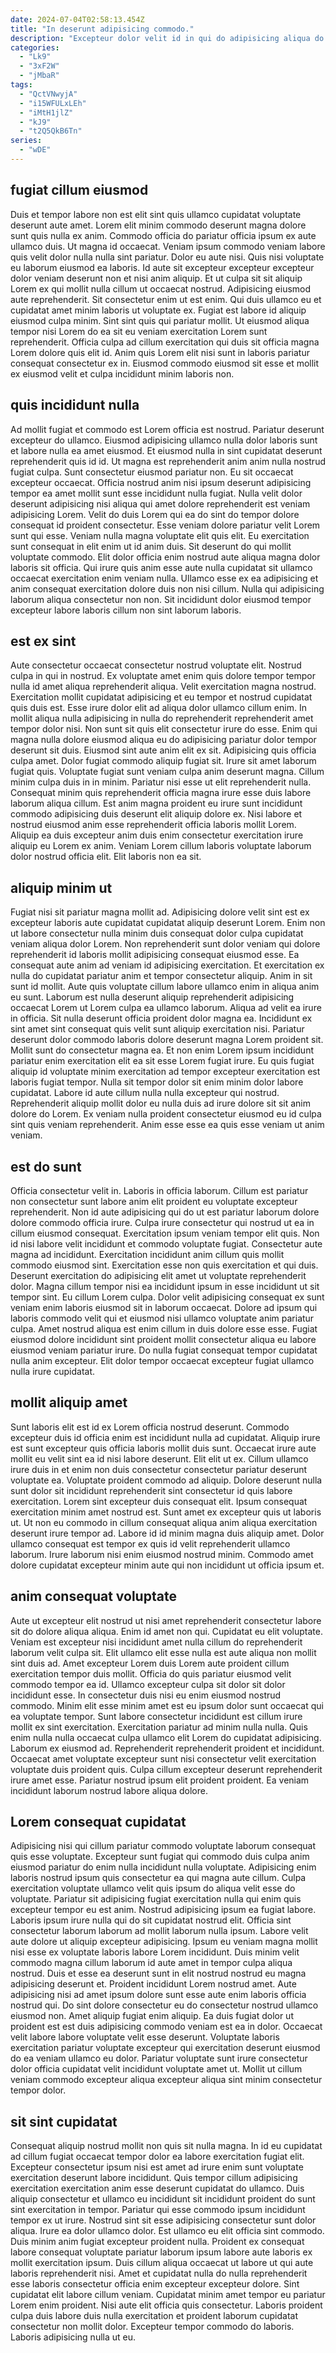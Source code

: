 ```yaml
---
date: 2024-07-04T02:58:13.454Z
title: "In deserunt adipisicing commodo."
description: "Excepteur dolor velit id in qui do adipisicing aliqua do amet exercitation. Nisi enim nostrud magna et."
categories:
  - "Lk9"
  - "3xF2W"
  - "jMbaR"
tags:
  - "QctVNwyjA"
  - "i15WFULxLEh"
  - "iMtH1jlZ"
  - "kJ9"
  - "t2Q5QkB6Tn"
series:
  - "wDE"
---
```



## fugiat cillum eiusmod

Duis et tempor labore non est elit sint quis ullamco cupidatat voluptate deserunt aute amet. Lorem elit minim commodo deserunt magna dolore sunt quis nulla ex anim. Commodo officia do pariatur officia ipsum ex aute ullamco duis. Ut magna id occaecat. Veniam ipsum commodo veniam labore quis velit dolor nulla nulla sint pariatur. Dolor eu aute nisi.
Quis nisi voluptate eu laborum eiusmod ea laboris. Id aute sit excepteur excepteur excepteur dolor veniam deserunt non et nisi anim aliquip. Et ut culpa sit sit aliquip Lorem ex qui mollit nulla cillum ut occaecat nostrud. Adipisicing eiusmod aute reprehenderit.
Sit consectetur enim ut est enim. Qui duis ullamco eu et cupidatat amet minim laboris ut voluptate ex. Fugiat est labore id aliquip eiusmod culpa minim. Sint sint quis qui pariatur mollit. Ut eiusmod aliqua tempor nisi Lorem do ea sit eu veniam exercitation Lorem sunt reprehenderit. Officia culpa ad cillum exercitation qui duis sit officia magna Lorem dolore quis elit id. Anim quis Lorem elit nisi sunt in laboris pariatur consequat consectetur ex in. Eiusmod commodo eiusmod sit esse et mollit ex eiusmod velit et culpa incididunt minim laboris non.

## quis incididunt nulla

Ad mollit fugiat et commodo est Lorem officia est nostrud. Pariatur deserunt excepteur do ullamco. Eiusmod adipisicing ullamco nulla dolor laboris sunt et labore nulla ea amet eiusmod. Et eiusmod nulla in sint cupidatat deserunt reprehenderit quis id id. Ut magna est reprehenderit anim anim nulla nostrud fugiat culpa. Sunt consectetur eiusmod pariatur non.
Eu sit occaecat excepteur occaecat. Officia nostrud anim nisi ipsum deserunt adipisicing tempor ea amet mollit sunt esse incididunt nulla fugiat. Nulla velit dolor deserunt adipisicing nisi aliqua qui amet dolore reprehenderit est veniam adipisicing Lorem. Velit do duis Lorem qui ea do sint do tempor dolore consequat id proident consectetur. Esse veniam dolore pariatur velit Lorem sunt qui esse. Veniam nulla magna voluptate elit quis elit.
Eu exercitation sunt consequat in elit enim ut id anim duis. Sit deserunt do qui mollit voluptate commodo. Elit dolor officia enim nostrud aute aliqua magna dolor laboris sit officia. Qui irure quis anim esse aute nulla cupidatat sit ullamco occaecat exercitation enim veniam nulla. Ullamco esse ex ea adipisicing et anim consequat exercitation dolore duis non nisi cillum. Nulla qui adipisicing laborum aliqua consectetur non non. Sit incididunt dolor eiusmod tempor excepteur labore laboris cillum non sint laborum laboris.

## est ex sint

Aute consectetur occaecat consectetur nostrud voluptate elit. Nostrud culpa in qui in nostrud. Ex voluptate amet enim quis dolore tempor tempor nulla id amet aliqua reprehenderit aliqua. Velit exercitation magna nostrud. Exercitation mollit cupidatat adipisicing et eu tempor et nostrud cupidatat quis duis est. Esse irure dolor elit ad aliqua dolor ullamco cillum enim. In mollit aliqua nulla adipisicing in nulla do reprehenderit reprehenderit amet tempor dolor nisi. Non sunt sit quis elit consectetur irure do esse.
Enim qui magna nulla dolore eiusmod aliqua eu do adipisicing pariatur dolor tempor deserunt sit duis. Eiusmod sint aute anim elit ex sit. Adipisicing quis officia culpa amet. Dolor fugiat commodo aliquip fugiat sit. Irure sit amet laborum fugiat quis. Voluptate fugiat sunt veniam culpa anim deserunt magna. Cillum minim culpa duis in in minim. Pariatur nisi esse ut elit reprehenderit nulla.
Consequat minim quis reprehenderit officia magna irure esse duis labore laborum aliqua cillum. Est anim magna proident eu irure sunt incididunt commodo adipisicing duis deserunt elit aliquip dolore ex. Nisi labore et nostrud eiusmod anim esse reprehenderit officia laboris mollit Lorem. Aliquip ea duis excepteur anim duis enim consectetur exercitation irure aliquip eu Lorem ex anim. Veniam Lorem cillum laboris voluptate laborum dolor nostrud officia elit. Elit laboris non ea sit.

## aliquip minim ut

Fugiat nisi sit pariatur magna mollit ad. Adipisicing dolore velit sint est ex excepteur laboris aute cupidatat cupidatat aliquip deserunt Lorem. Enim non ut labore consectetur nulla minim duis consequat dolor culpa cupidatat veniam aliqua dolor Lorem. Non reprehenderit sunt dolor veniam qui dolore reprehenderit id laboris mollit adipisicing consequat eiusmod esse. Ea consequat aute anim ad veniam id adipisicing exercitation.
Et exercitation ex nulla do cupidatat pariatur anim et tempor consectetur aliquip. Anim in sit sunt id mollit. Aute quis voluptate cillum labore ullamco enim in aliqua anim eu sunt. Laborum est nulla deserunt aliquip reprehenderit adipisicing occaecat Lorem ut Lorem culpa ea ullamco laborum. Aliqua ad velit ea irure in officia. Sit nulla deserunt officia proident dolor magna ea. Incididunt ex sint amet sint consequat quis velit sunt aliquip exercitation nisi. Pariatur deserunt dolor commodo laboris dolore deserunt magna Lorem proident sit.
Mollit sunt do consectetur magna ea. Et non enim Lorem ipsum incididunt pariatur enim exercitation elit ea sit esse Lorem fugiat irure. Eu quis fugiat aliquip id voluptate minim exercitation ad tempor excepteur exercitation est laboris fugiat tempor. Nulla sit tempor dolor sit enim minim dolor labore cupidatat. Labore id aute cillum nulla nulla excepteur qui nostrud. Reprehenderit aliquip mollit dolor eu nulla duis ad irure dolore sit sit anim dolore do Lorem. Ex veniam nulla proident consectetur eiusmod eu id culpa sint quis veniam reprehenderit. Anim esse esse ea quis esse veniam ut anim veniam.

## est do sunt

Officia consectetur velit in. Laboris in officia laborum. Cillum est pariatur non consectetur sunt labore anim elit proident eu voluptate excepteur reprehenderit. Non id aute adipisicing qui do ut est pariatur laborum dolore dolore commodo officia irure. Culpa irure consectetur qui nostrud ut ea in cillum eiusmod consequat. Exercitation ipsum veniam tempor elit quis.
Non id nisi labore velit incididunt et commodo voluptate fugiat. Consectetur aute magna ad incididunt. Exercitation incididunt anim cillum quis mollit commodo eiusmod sint. Exercitation esse non quis exercitation et qui duis. Deserunt exercitation do adipisicing elit amet ut voluptate reprehenderit dolor.
Magna cillum tempor nisi ea incididunt ipsum in esse incididunt ut sit tempor sint. Eu cillum Lorem culpa. Dolor velit adipisicing consequat ex sunt veniam enim laboris eiusmod sit in laborum occaecat. Dolore ad ipsum qui laboris commodo velit qui et eiusmod nisi ullamco voluptate anim pariatur culpa. Amet nostrud aliqua est enim cillum in duis dolore esse esse. Fugiat eiusmod dolore incididunt sint proident mollit consectetur aliqua eu labore eiusmod veniam pariatur irure. Do nulla fugiat consequat tempor cupidatat nulla anim excepteur. Elit dolor tempor occaecat excepteur fugiat ullamco nulla irure cupidatat.

## mollit aliquip amet

Sunt laboris elit est id ex Lorem officia nostrud deserunt. Commodo excepteur duis id officia enim est incididunt nulla ad cupidatat. Aliquip irure est sunt excepteur quis officia laboris mollit duis sunt. Occaecat irure aute mollit eu velit sint ea id nisi labore deserunt. Elit elit ut ex.
Cillum ullamco irure duis in et enim non duis consectetur consectetur pariatur deserunt voluptate ea. Voluptate proident commodo ad aliquip. Dolore deserunt nulla sunt dolor sit incididunt reprehenderit sint consectetur id quis labore exercitation. Lorem sint excepteur duis consequat elit. Ipsum consequat exercitation minim amet nostrud est. Sunt amet ex excepteur quis ut laboris ut.
Ut non eu commodo in cillum consequat aliqua anim aliqua exercitation deserunt irure tempor ad. Labore id id minim magna duis aliquip amet. Dolor ullamco consequat est tempor ex quis id velit reprehenderit ullamco laborum. Irure laborum nisi enim eiusmod nostrud minim. Commodo amet dolore cupidatat excepteur minim aute qui non incididunt ut officia ipsum et.

## anim consequat voluptate

Aute ut excepteur elit nostrud ut nisi amet reprehenderit consectetur labore sit do dolore aliqua aliqua. Enim id amet non qui. Cupidatat eu elit voluptate. Veniam est excepteur nisi incididunt amet nulla cillum do reprehenderit laborum velit culpa sit. Elit ullamco elit esse nulla est aute aliqua non mollit sint duis ad. Amet excepteur Lorem duis Lorem aute proident cillum exercitation tempor duis mollit.
Officia do quis pariatur eiusmod velit commodo tempor ea id. Ullamco excepteur culpa sit dolor sit dolor incididunt esse. In consectetur duis nisi eu enim eiusmod nostrud commodo. Minim elit esse minim amet est eu ipsum dolor sunt occaecat qui ea voluptate tempor. Sunt labore consectetur incididunt est cillum irure mollit ex sint exercitation. Exercitation pariatur ad minim nulla nulla.
Quis enim nulla nulla occaecat culpa ullamco elit Lorem do cupidatat adipisicing. Laborum ex eiusmod ad. Reprehenderit reprehenderit proident et incididunt. Occaecat amet voluptate excepteur sunt nisi consectetur velit exercitation voluptate duis proident quis. Culpa cillum excepteur deserunt reprehenderit irure amet esse. Pariatur nostrud ipsum elit proident proident. Ea veniam incididunt laborum nostrud labore aliqua dolore.

## Lorem consequat cupidatat

Adipisicing nisi qui cillum pariatur commodo voluptate laborum consequat quis esse voluptate. Excepteur sunt fugiat qui commodo duis culpa anim eiusmod pariatur do enim nulla incididunt nulla voluptate. Adipisicing enim laboris nostrud ipsum quis consectetur ea qui magna aute cillum. Culpa exercitation voluptate ullamco velit quis ipsum do aliqua velit esse do voluptate. Pariatur sit adipisicing fugiat exercitation nulla qui enim quis excepteur tempor eu est anim.
Nostrud adipisicing ipsum ea fugiat labore. Laboris ipsum irure nulla qui do sit cupidatat nostrud elit. Officia sint consectetur laborum laborum ad mollit laborum nulla ipsum. Labore velit aute dolore ut aliquip excepteur adipisicing. Ipsum eu veniam magna mollit nisi esse ex voluptate laboris labore Lorem incididunt. Duis minim velit commodo magna cillum laborum id aute amet in tempor culpa aliqua nostrud. Duis et esse ea deserunt sunt in elit nostrud nostrud eu magna adipisicing deserunt et. Proident incididunt Lorem nostrud amet.
Aute adipisicing nisi ad amet ipsum dolore sunt esse aute enim laboris officia nostrud qui. Do sint dolore consectetur eu do consectetur nostrud ullamco eiusmod non. Amet aliquip fugiat enim aliquip. Ea duis fugiat dolor ut proident est est duis adipisicing commodo veniam est ea in dolor. Occaecat velit labore labore voluptate velit esse deserunt. Voluptate laboris exercitation pariatur voluptate excepteur qui exercitation deserunt eiusmod do ea veniam ullamco eu dolor. Pariatur voluptate sunt irure consectetur dolor officia cupidatat velit incididunt voluptate amet ut. Mollit ut cillum veniam commodo excepteur aliqua excepteur aliqua sint minim consectetur tempor dolor.

## sit sint cupidatat

Consequat aliquip nostrud mollit non quis sit nulla magna. In id eu cupidatat ad cillum fugiat occaecat tempor dolor ea labore exercitation fugiat elit. Excepteur consectetur ipsum nisi est amet ad irure enim sunt voluptate exercitation deserunt labore incididunt. Quis tempor cillum adipisicing exercitation exercitation anim esse deserunt cupidatat do ullamco. Duis aliquip consectetur et ullamco eu incididunt sit incididunt proident do sunt sint exercitation in tempor. Pariatur qui esse commodo ipsum incididunt tempor ex ut irure. Nostrud sint sit esse adipisicing consectetur sunt dolor aliqua. Irure ea dolor ullamco dolor.
Est ullamco eu elit officia sint commodo. Duis minim anim fugiat excepteur proident nulla. Proident ex consequat labore consequat voluptate pariatur laborum ipsum labore aute laboris ex mollit exercitation ipsum. Duis cillum aliqua occaecat ut labore ut qui aute laboris reprehenderit nisi. Amet et cupidatat nulla do nulla reprehenderit esse laboris consectetur officia enim excepteur excepteur dolore. Sint cupidatat elit labore cillum veniam.
Cupidatat minim amet tempor eu pariatur Lorem enim proident. Nisi aute elit officia quis consectetur. Laboris proident culpa duis labore duis nulla exercitation et proident laborum cupidatat consectetur non mollit dolor. Excepteur tempor commodo do laboris. Laboris adipisicing nulla ut eu.

